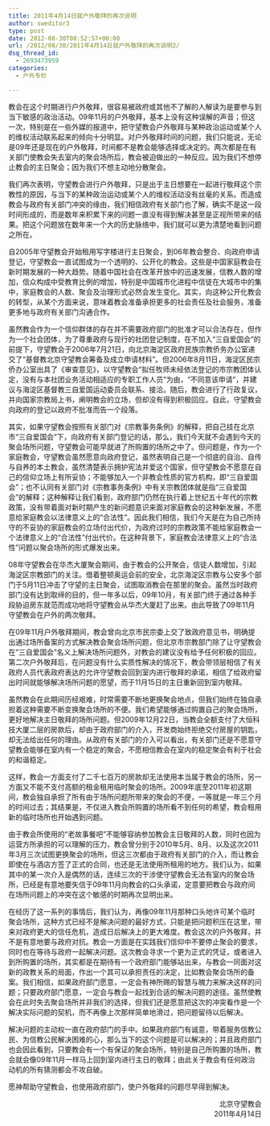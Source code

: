 ```yaml
---
title: 2011年4月14日就户外敬拜的再次说明
author: sweditor3
type: post
date: 2012-08-30T08:52:57+00:00
url: /2012/08/30/2011年4月14日就户外敬拜的再次说明2/
dsq_thread_id:
  - 2693473959
categories:
  - 户外专栏

---
```

教会在这个时期进行户外敬拜，很容易被政府或其他不了解的人解读为是要参与到当下敏感的政治活动。09年11月的户外敬拜，基本上没有这种误解的声音；但这一次，特别是在一些外媒的报道中，把守望教会户外敬拜与某种政治运动或某个人的维权活动联系起来的倾向十分明显。对户外敬拜时间的问题，我们只能说，无论是09年还是现在的户外敬拜，时间都不是教会能够选择或决定的。两次都是在有关部门使教会失去室内的聚会场所后，教会被迫做出的一种反应。因为我们不想停止教会的主日聚会；因为我们不想主动地分散聚会。

我们再次表明，守望教会进行户外敬拜，只是出于主日想要在一起进行敬拜这个宗教性的原因，与当下的某种政治运动或某个人的维权活动没有丝毫的关系。而造成教会与政府有关部门冲突的缘由，我们相信政府有关部门也了解，确实不是这一段时间形成的，而是数年来积累下来的问题一直没有得到解决甚至是正视所带来的结果。把这个问题放在数年来一个大的历史脉络中，我们就可以更为清楚地看到问题之所在。

自2005年守望教会开始租用写字楼进行主日聚会，到06年教会整合、向政府申请登记，守望教会一直试图成为一个透明的、公开化的教会。这些是中国家庭教会在新时期发展的一种大趋势。随着中国社会在改革开放中的迅速发展，信教人数的增加，信众构成中受教育比例的增加，特别是中国城市化进程中信徒在大城市中的集中，家庭教会的人数、聚会及治理形式必然会发生变化。其实，向这种公开化教会的转型，从某个方面来说，意味着教会准备承担更多的社会责任及社会服务，准备更多地与政府有关部门沟通合作。

虽然教会作为一个信仰群体的存在并不需要政府部门的批准才可以合法存在，但作为一个社会团体，为了尊重政府与现行的社团登记制度，在不加入“三自爱国会”的前提下，守望教会于2006年7月21日，向北京海淀区政府民族宗教侨务办公室递交了“基督教北京守望教会筹备及成立申请材料”。但2006年8月11日，海淀区民宗侨办公室出具了《审查意见》，以守望教会“拟任牧师未经依法登记的市宗教团体认定，没有与本社团业务活动相适应的专职工作人员”为由，“不同意该申请”，并建议与海淀区基督教三自爱国运动委员会联系、接洽。随后，教会进行了行政复议，并向国家宗教局上书，阐明教会的立场，但却没有得到积极回应。自此，守望教会向政府的登记以政府不批准而告一个段落。

其实，如果守望教会按照有关部门对《宗教事务条例》的解释，把自己挂在北京市“三自爱国会”下，向政府有关部门登记的话，那么，我们今天就不会遇到今天的聚会场所问题，守望教会可能早就进了所购置的场所之中了。但问题是，作为一个家庭教会，守望教会虽然愿意向政府登记，虽然表明自己是一个彻底的自治、自传与自养的本土教会，虽然清楚表示拥护宪法并爱这个国家，但守望教会不愿意在自己的信仰立场上有所妥协；不能够加入一个非教会性质的官方机构，即“三自爱国会”；也不认同有关部门对《宗教事务条例》中有关宗教团体就是指“三自爱国会”的解释；这种解释让我们看到，政府部门仍然在执行着上世纪五十年代的宗教政策，没有带着面对新时期产生的新问题意识来面对家庭教会的这种新发展，不愿意给家庭教会以法律意义上的“合法性”。因此我们相信，我们今天是在为自己所持守的不妥协的家庭教会的立场付出代价，为政府过时的宗教政策不能给家庭教会一个法律意义上的“合法性”付出代价。在这种背景下，家庭教会法律意义上的“合法性”问题以聚会场所的形式爆发出来。

08年守望教会在华杰大厦聚会期间，由于教会的公开聚会，信徒人数增加，引起海淀区宗教部门的关注。借着整顿奥运会前的安全，北京海淀区宗教与公安多个部门于5月11日冲击了守望的主日聚会，试图取消教会在那里的聚会。虽然当时政府部门没有达到取缔的目的，但一年多以后，09年10月，有关部门终于通过各种手段胁迫房东就范而成功地将守望教会从华杰大厦赶了出来。由此导致了09年11月守望教会在户外的两次敬拜。

在09年11月户外敬拜期间，教会曾向北京市民宗委上交了致政府意见书，明确提出通过场所备案的方式解决教会聚会场所问题，但北京市宗教部门除了让守望教会在“三自爱国会”名义上解决场所问题外，对教会的建议没有给予任何积极的回应。第二次户外敬拜后，在问题没有什么实质性解决的情况下，教会带领层相信了有关政府人员代表政府表达的允许守望教会回到室内进行敬拜的承诺，相信了给政府留出时间就能够解决场所问题的愿望，而于11月15日的主日重新回到室内敬拜。

虽然教会在此期间历经艰难，时常需要不断地更换聚会地点，但我们始终在独自承担着这种需要不断变换聚会场所的不便。我们希望能够通过购置自己的聚会场所，更好地解决主日敬拜的场所问题。但2009年12月22日，当教会全额支付了大恒科技大厦二层的房款后，却由于政府部门的介入，开发商始终拒绝交付房屋的钥匙，却无法给出任何的理由。从政府有关部门的介入可以看出，有关部门还是不愿意守望教会能够在室内有一个稳定的聚会，不愿相信教会在室内的稳定聚会有利于社会的和谐稳定。

这样，教会一方面支付了二千七百万的房款却无法使用本当属于教会的场所，另一方面又不能不支付高额的租金租用临时聚会的场所。2009年底至2011年初这期间，教会独自承担了所有由于场所问题所带来的聚会的不便，一等就是一年三个月的时间过去；其结果是，不仅进入教会所购置的场所看不到任何的希望，教会租用新的临时场所也开始遇到问题。

由于教会所使用的“老故事餐吧”不能够容纳参加教会主日敬拜的人数，同时也因为运营方所承担的可以理解的压力，教会曾分别于2010年5月、8月、以及这次2011年3月三次试图更换聚会的场所，但这三次都由于政府有关部门的介入，而让教会即使在与酒店方签了正式的合同，也还是无法使用所租用的地方。我们认为，如果其中的某一次介入是偶然的话，连续三次的干涉使守望教会无法有室内的聚会场所，已经是有意地要失信于09年11月向教会的口头承诺，定意要把教会与政府间在场所问题上的冲突在这个敏感的时期再次显明出来。

在经历了这一系列的事情后，我们认为，再像09年11月那种口头地许可某个临时聚会场所，这种方式已经不是解决问题的最好方式，只能是把问题积压在这里，带来对政府更大的信任危机，造成日后解决上的更大难度。教会这次的户外敬拜，并不是有意地要与政府对抗。教会一方面是在实践我们信仰中不要停止聚会的要求，同时也在等待与政府一起解决问题。这次教会寻求一个更为正式的凭证，或者进入到所购置的场所，其实都是在期待有一个政府部门能够站出来，与教会一同面对这新的政教关系的局面，作出一个其可以承担责任的决定，比如教会聚会场所的备案。我们相信，如果政府部门愿意，一定会有神所赐的智慧与魄力来解决这样的问题；只要政府部门愿意，一定会与教会一起找到合适的解决问题的途径。虽然使教会在此时失去聚会场所并非我们的选择，但我们还是愿意把这次的冲突看作是一个解决实际问题的契机，而不再像上次那样简单地滑过，把问题留待以后解决。

解决问题的主动权一直在政府部门的手中。如果政府部门有诚意，带着服务信教公民、为信教公民解决困难的心，那么当下的这个问题是可以解决的；并且政府部门也会因此看到，只要教会有一个有保证的聚会场所，特别是自己所购置的场所，教会就会像09年11月一样马上回到室内进行主日的敬拜；由此关于教会有任何政治动机的所有猜测都会不攻自破。

愿神帮助守望教会，也使用政府部门，使户外敬拜的问题尽早得到解决。

<p style="text-align: right;">
  北京守望教会<br /> 2011年4月14日
</p>